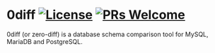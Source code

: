# 0diff [![License](https://img.shields.io/badge/License-Apache%202.0-blue.svg)](https://github.com/donbeave/0diff/blob/main/LICENSE) [![PRs Welcome](https://img.shields.io/badge/PRs-welcome-brightgreen.svg)](https://github.com/donbeave/0diff/pulls)
0diff (or zero-diff) is a database schema comparison tool for MySQL, MariaDB and PostgreSQL.
